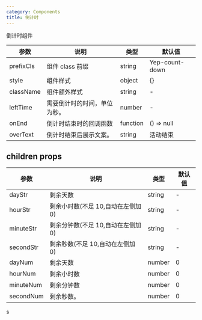 ```yaml
---
category: Components
title: 倒计时
---
```


倒计时组件

<DEMO>

| 参数      | 说明                         | 类型     | 默认值         |
| --------- | ---------------------------- | -------- | -------------- |
| prefixCls | 组件 class 前缀              | string   | Yep-count-down |
| style     | 组件样式                     | object   | {}             |
| className | 组件额外样式                 | string   | -              |
| leftTime  | 需要倒计时的时间，单位为秒。 | number   | -              |
| onEnd     | 倒计时结束时的回调函数       | function | () => null     |
| overText  | 倒计时结束后展示文案。       | string   | 活动结束       |

## children props

| 参数      | 说明                               | 类型   | 默认值 |
| --------- | ---------------------------------- | ------ | ------ |
| dayStr    | 剩余天数                           | string | -      |
| hourStr   | 剩余小时数(不足 10,自动在左侧加 0) | string | -      |
| minuteStr | 剩余分钟数(不足 10,自动在左侧加 0) | string | -      |
| secondStr | 剩余秒数(不足 10,自动在左侧加 0)   | string | -      |
| dayNum    | 剩余天数                           | number | 0      |
| hourNum   | 剩余小时数                         | number | 0      |
| minuteNum | 剩余分钟数                         | number | 0      |
| secondNum | 剩余秒数。                         | number | 0      |
s
